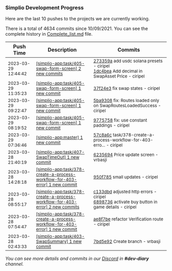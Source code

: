 
### Simplio Development Progress

Here are the last 10 pushes to the projects we are currently working.

There is a total of 4634 commits since 10/09/2021. You can see the complete history in
 [Complete_list.md](Complete_list.md) file.

| Push Time | Description | Commits |
| --- | --- | --- |
| <sub>2023-03-29 12:44:42</sub> | <sub>[[simplio-app:task/405\-swap\-form\-screen] 2 new commits](https://github.com/SimplioOfficial/simplio-app/compare/37f24e32cc44...1dc4bea64cd8)</sub> | <sub>[273359a](https://github.com/SimplioOfficial/simplio-app/commit/273359ad3e8865690e2dc689fd1b69c0dca3ac9f) add usdc solana presets - ciripel<br>[1dc4bea](https://github.com/SimplioOfficial/simplio-app/commit/1dc4bea64cd80a89705963763bc5b0994b1dc7f6) Add decimal in SwapAsset Price - ciripel</sub> |
| <sub>2023-03-29 11:35:23</sub> | <sub>[[simplio-app:task/405\-swap\-form\-screen] 1 new commit](https://github.com/SimplioOfficial/simplio-app/commit/37f24e32cc4420bdaf0f162e97b1f72d33a5beeb)</sub> | <sub>[37f24e3](https://github.com/SimplioOfficial/simplio-app/commit/37f24e32cc4420bdaf0f162e97b1f72d33a5beeb) fix swap states - ciripel</sub> |
| <sub>2023-03-29 09:22:47</sub> | <sub>[[simplio-app:task/405\-swap\-form\-screen] 1 new commit](https://github.com/SimplioOfficial/simplio-app/commit/5ba930859c9521f70fe5f8c95a3d042ea737494d)</sub> | <sub>[5ba9308](https://github.com/SimplioOfficial/simplio-app/commit/5ba930859c9521f70fe5f8c95a3d042ea737494d) fix: Routes loaded only on SwapRoutesLoadedSuccess - ciripel</sub> |
| <sub>2023-03-29 08:19:52</sub> | <sub>[[simplio-app:task/405\-swap\-form\-screen] 1 new commit](https://github.com/SimplioOfficial/simplio-app/commit/97757584a8303d0056e1549f3b6905f2e31c9fcf)</sub> | <sub>[9775758](https://github.com/SimplioOfficial/simplio-app/commit/97757584a8303d0056e1549f3b6905f2e31c9fcf) fix: use constant paddings - ciripel</sub> |
| <sub>2023-03-29 07:36:46</sub> | <sub>[[simplio-app:master] 1 new commit](https://github.com/SimplioOfficial/simplio-app/commit/57c8a6c69543749ac438f3bf49098ad9827eee03)</sub> | <sub>[57c8a6c](https://github.com/SimplioOfficial/simplio-app/commit/57c8a6c69543749ac438f3bf49098ad9827eee03) task/378-create-a-process-workflow-for-403-erro... - ciripel</sub> |
| <sub>2023-03-28 21:40:19</sub> | <sub>[[simplio-app:task/407\-SwapTimeOut] 1 new commit](https://github.com/SimplioOfficial/simplio-app/commit/6235694bca4b453ffdaca0e11159dbdc6f7aaf9a)</sub> | <sub>[6235694](https://github.com/SimplioOfficial/simplio-app/commit/6235694bca4b453ffdaca0e11159dbdc6f7aaf9a) Price update screen - vrbasji</sub> |
| <sub>2023-03-28 14:28:18</sub> | <sub>[[simplio-app:task/378\-create\-a\-process\-workflow\-for\-403\-error] 1 new commit](https://github.com/SimplioOfficial/simplio-app/commit/950f7850818d30b49da85ddcbe2b325896c7b323)</sub> | <sub>[950f785](https://github.com/SimplioOfficial/simplio-app/commit/950f7850818d30b49da85ddcbe2b325896c7b323) small updates - ciripel</sub> |
| <sub>2023-03-28 08:55:17</sub> | <sub>[[simplio-app:task/378\-create\-a\-process\-workflow\-for\-403\-error] 2 new commits](https://github.com/SimplioOfficial/simplio-app/compare/ae8f7be54cf3...689873668605)</sub> | <sub>[c133dbd](https://github.com/SimplioOfficial/simplio-app/commit/c133dbd52d6415a635e5eeb933c621d74b2df929) adjusted http errors - ciripel<br>[6898736](https://github.com/SimplioOfficial/simplio-app/commit/68987366860593a3fb38034b5fc9492bb6cda339) activate buy button in game details - ciripel</sub> |
| <sub>2023-03-28 07:54:47</sub> | <sub>[[simplio-app:task/378\-create\-a\-process\-workflow\-for\-403\-error] 1 new commit](https://github.com/SimplioOfficial/simplio-app/commit/ae8f7be54cf3d4a91ee3ea63e505f2c133159be2)</sub> | <sub>[ae8f7be](https://github.com/SimplioOfficial/simplio-app/commit/ae8f7be54cf3d4a91ee3ea63e505f2c133159be2) refactor Verification route - ciripel</sub> |
| <sub>2023-03-28 02:43:33</sub> | <sub>[[simplio-app:task/403\-SwapSummary] 1 new commit](https://github.com/SimplioOfficial/simplio-app/commit/7bd5e927a6199d302068f77dcafcf8e82dd64fc7)</sub> | <sub>[7bd5e92](https://github.com/SimplioOfficial/simplio-app/commit/7bd5e927a6199d302068f77dcafcf8e82dd64fc7) Create branch - vrbasji</sub> |

_You can see more details and commits in our [Discord](https://discord.gg/aKhjuwZmdP) in **#dev-diary** channel._
